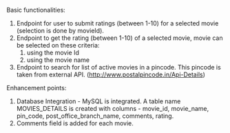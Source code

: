 Basic functionalities:

1. Endpoint for user to submit ratings (between 1-10) for a selected movie (selection is done by movieId).
2. Endpoint to get the rating (between 1-10) of a selected movie, movie can be selected on these criteria:
    1. using the movie Id
    2. using the movie name
3. Endpoint to search for list of active movies in a pincode. This pincode is taken from external
   API. (http://www.postalpincode.in/Api-Details)

Enhancement points:

1. Database Integration - MySQL is integrated. A table name MOVIES_DETAILS is created with columns - movie_id,
   movie_name, pin_code, post_office_branch_name, comments, rating.
2. Comments field is added for each movie.
